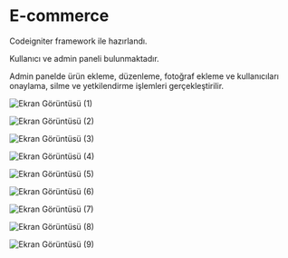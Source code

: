 # E-commerce
Codeigniter framework ile hazırlandı.

Kullanıcı ve admin paneli bulunmaktadır.

Admin panelde ürün ekleme, düzenleme, fotoğraf ekleme ve kullanıcıları onaylama, silme ve yetkilendirme işlemleri gerçekleştirilir.

![Ekran Görüntüsü (1)](https://user-images.githubusercontent.com/13102788/84601050-43871b80-ae86-11ea-864f-022f8e93ca31.png)

![Ekran Görüntüsü (2)](https://user-images.githubusercontent.com/13102788/84601052-4f72dd80-ae86-11ea-9c60-1050f56ed24d.png)

![Ekran Görüntüsü (3)](https://user-images.githubusercontent.com/13102788/84601054-51d53780-ae86-11ea-8a11-8eee71007cad.png)

![Ekran Görüntüsü (4)](https://user-images.githubusercontent.com/13102788/84601055-526dce00-ae86-11ea-80e9-cabefab03e80.png)

![Ekran Görüntüsü (5)](https://user-images.githubusercontent.com/13102788/84601056-53066480-ae86-11ea-9b17-954e8a28c7fb.png)

![Ekran Görüntüsü (6)](https://user-images.githubusercontent.com/13102788/84601057-53066480-ae86-11ea-8845-49fef0d2869c.png)

![Ekran Görüntüsü (7)](https://user-images.githubusercontent.com/13102788/84601058-539efb00-ae86-11ea-93a8-5f113dff8bfb.png)

![Ekran Görüntüsü (8)](https://user-images.githubusercontent.com/13102788/84601060-54379180-ae86-11ea-8e0f-2a5fc27b84e9.png)

![Ekran Görüntüsü (9)](https://user-images.githubusercontent.com/13102788/84601061-54d02800-ae86-11ea-832f-def1400bb9b5.png)





